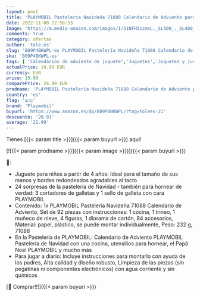 ```yaml
---
layout: post
title: 'PLAYMOBIL Pastelería Navideña 71088 Calendario de Adviento para niños: horneado navideño con moldes de galletas  Incluido el horneado de juguete  Juguetes para niños a partir de 4 años'
date: 2022-11-08 22:56:53
image: 'https://m.media-amazon.com/images/I/51NFHIzzmsL._SL500_._SL400_.jpg'
comments: true
category: ofertas
author: 'tole.es'
slug: 'B09P4BKWPL-es PLAYMOBIL Pastelería Navideña 71088 Calendario de Adviento...'
sku: 'B09P4BKWPL-es'
tags: [ 'Calendarios de adviento de juguete','Juguetes','Juguetes y juegos','Muñecos y figuras','playmobil','🇪🇸', ]
actualPrice: 19.99 EUR
currency: EUR
price: 19.99
comparePrice: 24.99 EUR
prodname: 'PLAYMOBIL Pastelería Navideña 71088 Calendario de Adviento para niños: horneado navideño con moldes de galletas  Incluido el horneado de juguete  Juguetes para niños a partir de 4 años'
country: 'es'
flag: '🇪🇸'
brand: 'Playmobil'
buyurl: 'https://www.amazon.es/dp/B09P4BKWPL/?tag=tolees-21'
descuento: '20.01'
average: '21.99'
---
```


Tienes [{{< param title >}}]({{< param buyurl >}}) aqui!

[![{{< param prodname >}}]({{< param image >}})]({{< param buyurl >}})

🔎:

- Juguete para niños a partir de 4 años: Ideal para el tamaño de sus manos y bordes redondeados agradables al tacto
- 24 sorpresas de la pastelería de Navidad - también para hornear de verdad: 3 cortadores de galletas y 1 sello de galleta con cara PLAYMOBIL
- Contenido: 1x PLAYMOBIL Pastelería Navideña 71088 Calendario de Adviento, Set de 92 piezas con instrucciones: 1 cocina, 1 trineo, 1 muñeco de nieve, 4 figuras, 1 diorama de cartón, 84 accesorios, Material: papel, plástico, se puede montar individualmente, Peso: 232 g, 71088
- En la Pastelería de PLAYMOBIL: Calendario de Adviento PLAYMOBIL Pastelería de Navidad con una cocina, utensilios para hornear, el Papá Noel PLAYMOBIL y mucho más
- Para jugar a diario: Incluye instrucciones para montarlo con ayuda de los padres, Alta calidad y diseño robusto, Limpieza de las piezas (sin pegatinas ni componentes electrónicos) con agua corriente y sin químicos

[🛒 Comprar!!!]({{< param buyurl >}})

